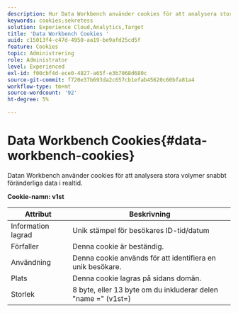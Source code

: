 ```yaml
---
description: Hur Data Workbench använder cookies för att analysera stora volymer snabbt föränderliga data i realtid.
keywords: cookies;sekretess
solution: Experience Cloud,Analytics,Target
title: 'Data Workbench Cookies '
uuid: c15013f4-c47d-4950-aa19-be9afd25cd5f
feature: Cookies
topic: Administrering
role: Administrator
level: Experienced
exl-id: f00cbf4d-ece0-4827-a65f-e3b7068d680c
source-git-commit: f720e37b693da2c657cb1efab45620c60bfa81a4
workflow-type: tm+mt
source-wordcount: '92'
ht-degree: 5%

---
```


# Data Workbench Cookies{#data-workbench-cookies}

Datan Workbench använder cookies för att analysera stora volymer snabbt föränderliga data i realtid.

**Cookie-namn: v1st**

| Attribut | Beskrivning |
|---|---|
| Information lagrad | Unik stämpel för besökares ID-tid/datum |
| Förfaller | Denna cookie är beständig. |
| Användning | Denna cookie används för att identifiera en unik besökare. |
| Plats | Denna cookie lagras på sidans domän. |
| Storlek | 8 byte, eller 13 byte om du inkluderar delen &quot;name =&quot; (v1st=) |
